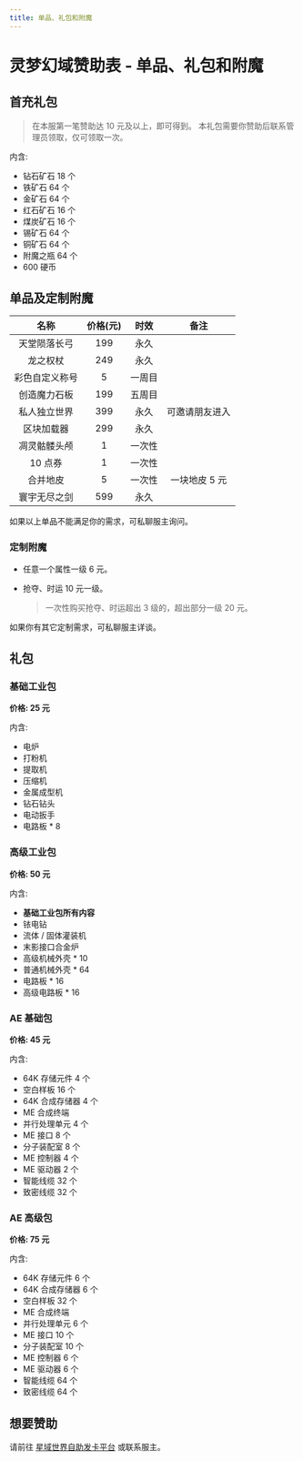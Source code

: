 ```yaml
---
title: 单品、礼包和附魔
---
```


# 灵梦幻域赞助表 - 单品、礼包和附魔

## 首充礼包

> 在本服第一笔赞助达 10 元及以上，即可得到。
> 本礼包需要你赞助后联系管理员领取，仅可领取一次。

内含:

- 钻石矿石 18 个
- 铁矿石 64 个
- 金矿石 64 个
- 红石矿石 16  个
- 煤炭矿石 16 个
- 锡矿石 64 个
- 铜矿石 64 个
- 附魔之瓶 64 个
- 600 硬币

## 单品及定制附魔

|      名称      | 价格(元) |  时效  |      备注      |
| :------------: | :------: | :----: | :------------: |
|  天堂陨落长弓  |   199    |  永久  |                |
|    龙之权杖    |   249    |  永久  |                |
| 彩色自定义称号 |    5     | 一周目 |                |
|  创造魔力石板  |   199    | 五周目 |                |
|  私人独立世界  |   399    |  永久  | 可邀请朋友进入 |
|   区块加载器   |   299    |  永久  |                |
|  凋灵骷髅头颅  |    1     | 一次性 |                |
|    10 点券     |    1     | 一次性 |                |
|    合并地皮    |    5     | 一次性 | 一块地皮 5 元  |
|  寰宇无尽之剑  |   599    |  永久  |                |

如果以上单品不能满足你的需求，可私聊服主询问。

### 定制附魔

- 任意一个属性一级 6 元。

- 抢夺、时运 10 元一级。

  > 一次性购买抢夺、时运超出 3 级的，超出部分一级 20 元。

如果你有其它定制需求，可私聊服主详谈。

## 礼包

### 基础工业包

**价格: 25 元**

内含:

- 电炉
- 打粉机
- 提取机
- 压缩机
- 金属成型机
- 钻石钻头
- 电动扳手
- 电路板 * 8

### 高级工业包

**价格: 50 元**

内含:

- **基础工业包所有内容**
- 铱电钻
- 流体 / 固体灌装机
- 末影接口合金炉
- 高级机械外壳 * 10
- 普通机械外壳 * 64
- 电路板 * 16
- 高级电路板 * 16

### AE 基础包

**价格: 45 元**

内含:

- 64K 存储元件 4 个
- 空白样板 16 个
- 64K 合成存储器 4 个
- ME 合成终端
- 并行处理单元 4 个
- ME 接口 8 个
- 分子装配室 8 个
- ME 控制器 4 个
- ME 驱动器 2 个
- 智能线缆 32 个
- 致密线缆 32 个

### AE 高级包

**价格: 75 元**

内含:

- 64K 存储元件 6 个
- 64K 合成存储器 6 个
- 空白样板 32 个
- ME 合成终端
- 并行处理单元 6 个
- ME 接口 10 个
- 分子装配室 10 个
- ME 控制器 6 个
- ME 驱动器 6 个
- 智能线缆 64 个
- 致密线缆 64 个

## 想要赞助

请前往 [星域世界自助发卡平台](https://pay.mcstaralliance.com) 或联系服主。

